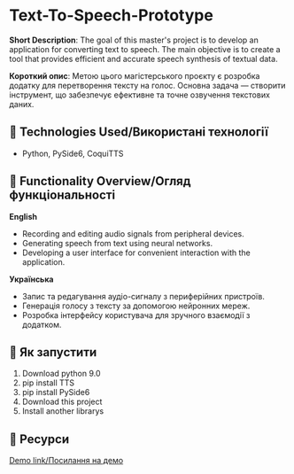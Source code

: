 # Text-To-Speech-Prototype
**Short Description**: The goal of this master's project is to develop an application for converting text to speech. The main objective is to create a tool that provides efficient and accurate speech synthesis of textual data.


**Короткий опис**: Метою цього магістерського проєкту є розробка додатку для перетворення тексту на голос. Основна задача — створити інструмент, що забезпечує ефективне та точне озвучення текстових даних.

## 🔧 Technologies Used/Використані технології
- Python, PySide6, CoquiTTS

## 📖 Functionality Overview/Огляд функціональності  
**English**
- Recording and editing audio signals from peripheral devices.  
- Generating speech from text using neural networks.  
- Developing a user interface for convenient interaction with the application.


**Українська**
- Запис та редагування аудіо-сигналу з периферійних пристроїв.  
- Генерація голосу з тексту за допомогою нейронних мереж.  
- Розробка інтерфейсу користувача для зручного взаємодії з додатком.

## 🚀 Як запустити
1. Download python 9.0
2. pip install TTS
3. pip install PySide6
4. Download this project
5. Install another librarys

## 🔗 Ресурси
[Demo link/Посилання на демо](https://github.com/user-attachments/assets/fd775c62-504f-4e98-912c-8debaa11f22e)
